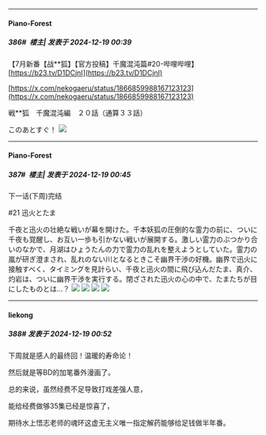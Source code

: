 ﻿
*****

####  Piano-Forest  
##### 386#         楼主| 发表于 2024-12-19 00:39

【7月新番【战**狐】【官方投稿】千魔混沌篇#20-哔哩哔哩】 
[https://b23.tv/D1DCjnI](https://b23.tv/D1DCjnI)

[https://x.com/nekogaeru/status/1866859988167123123](https://x.com/nekogaeru/status/1866859988167123123)

戦**狐　千魔混沌編　２０話（通算３３話）

このあとすぐ！ 
<img src="https://p.sda1.dev/20/1fc63c5fd8c1424c5e5587caae340bc0/20241219_003841.jpg" referrerpolicy="no-referrer">


*****

####  Piano-Forest  
##### 387#         楼主| 发表于 2024-12-19 00:45

下一话(下周)完结

#21 迅火とたま

千夜と迅火の壮絶な戦いが幕を開けた。千本妖狐の圧倒的な霊力の前に、ついに千夜も覚醒し、お互い一歩も引かない戦いが展開する。激しい霊力のぶつかり合いのなかで、月湖はひょうたんの力で霊力の乱れを整えようとしていた。霊力の嵐が研ぎ澄まされ、乱れのない川となるときこそ幽界干渉の好機。幽界で迅火に接触すべく、タイミングを見計らい、千夜と迅火の間に飛び込んだたま、真介、灼岩は、ついに幽界干渉を実行する。閉ざされた迅火の心の中で、たまたちが目にしたものとは…？
<img src="https://p.sda1.dev/20/b8feec507155ce0e3e149de7a4b0955b/img01 _23_.webp" referrerpolicy="no-referrer">
<img src="https://p.sda1.dev/20/1eea80e1796d6db16c936c4965baf892/img02 _23_.webp" referrerpolicy="no-referrer">
<img src="https://p.sda1.dev/20/ded65fef1cc70a9950fce45a8b8f57ef/img03 _23_.webp" referrerpolicy="no-referrer">
<img src="https://p.sda1.dev/20/586107996651b44d39a62508653aa348/img04 _23_.webp" referrerpolicy="no-referrer">


*****

####  liekong  
##### 388#       发表于 2024-12-19 00:52

下周就是感人的最终回！温暖的寿命论！

然后就是等BD的加笔番外漫画了。

总的来说，虽然经费不足导致打戏差强人意，

能给经费做够35集已经是惊喜了，

期待水上悟志老师的魂环这虚无主义唯一指定解药能够给足钱做半年番。

